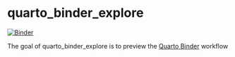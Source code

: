 # quarto_binder_explore

<!-- badges: start -->

[![Binder](https://mybinder.org/badge_logo.svg)](https://mybinder.org/v2/gh/libjohn/quarto_binder_explore/HEAD)

<!-- badges: end -->

The goal of quarto_binder_explore is to preview the [Quarto Binder](https://quarto.org/docs/prerelease/1.4/binder.html) workflow
